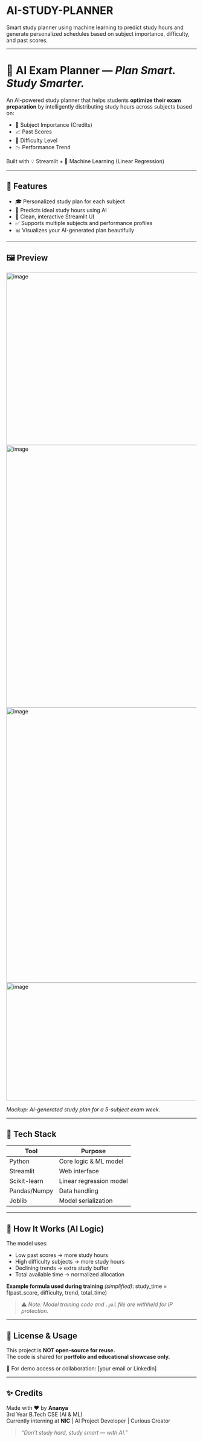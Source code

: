 # AI-STUDY-PLANNER  
Smart study planner using machine learning to predict study hours and generate personalized schedules based on subject importance, difficulty, and past scores.

---

# 📅 AI Exam Planner — *Plan Smart. Study Smarter.*

An AI-powered study planner that helps students **optimize their exam preparation** by intelligently distributing study hours across subjects based on:
- 📘 Subject Importance (Credits)
- 📈 Past Scores
- 🎯 Difficulty Level
- 📉 Performance Trend

Built with 💡 Streamlit + 🧠 Machine Learning (Linear Regression)

---

## 🚀 Features
- 🎓 Personalized study plan for each subject  
- 🧠 Predicts ideal study hours using AI  
- 🎨 Clean, interactive Streamlit UI  
- ✅ Supports multiple subjects and performance profiles  
- 📊 Visualizes your AI-generated plan beautifully  

---

## 🖼️ Preview

<img width="677" height="455" alt="image" src="https://github.com/user-attachments/assets/06391332-b1ee-470e-84fb-7dc44c1be377" />
<img width="557" height="692" alt="image" src="https://github.com/user-attachments/assets/26b3cdc9-0134-43ee-b58d-32e622fae1e7" />
<img width="535" height="726" alt="image" src="https://github.com/user-attachments/assets/eda89f46-1131-490a-a0f5-e53b6a0b793b" />
<img width="532" height="312" alt="image" src="https://github.com/user-attachments/assets/b94fd0e0-37f1-4465-8b23-e96db0063251" />

*Mockup: AI-generated study plan for a 5-subject exam week.*

---

## 🔧 Tech Stack

| Tool          | Purpose                          |
|---------------|----------------------------------|
| Python        | Core logic & ML model            |
| Streamlit     | Web interface                    |
| Scikit-learn  | Linear regression model          |
| Pandas/Numpy  | Data handling                    |
| Joblib        | Model serialization              |

---

## 🧪 How It Works (AI Logic)

The model uses:
- Low past scores → more study hours  
- High difficulty subjects → more study hours  
- Declining trends → extra study buffer  
- Total available time → normalized allocation

**Example formula used during training** *(simplified)*:
study_time = f(past_score, difficulty, trend, total_time)


> ⚠️ *Note: Model training code and `.pkl` file are withheld for IP protection.*

---

## 🔐 License & Usage

This project is **NOT open-source for reuse.**  
The code is shared for **portfolio and educational showcase only.**

📩 For demo access or collaboration: [your email or LinkedIn]

---

## ✨ Credits

Made with ❤️ by **Ananya**  
3rd Year B.Tech CSE (AI & ML)  
Currently interning at **NIC** | AI Project Developer | Curious Creator

> _“Don’t study hard, study smart — with AI.”_
